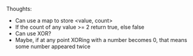 Thoughts:
- Can use a map to store <value, count>
- If the count of any value >= 2 return true, else false
- Can use XOR?
- Maybe, if at any point XORing with a number becomes 0, that means some number appeared twice